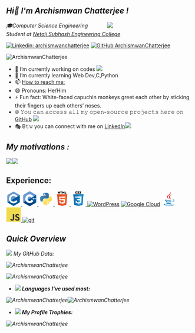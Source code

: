 <h2><em>Hi👋 I'm Archismwan Chatterjee ! </h2>
<img align='right' src="https://media.giphy.com/media/M9gbBd9nbDrOTu1Mqx/giphy.gif" width="230">
<p>🎓Computer Science Engineering Student at <a href="http://nsec.ac.in">Netaji Subhash Engineering College </em></a>

[![Linkedin: archismwanchatterjee](https://img.shields.io/badge/-archismwanchatterjee-blue?style=flat-square&logo=Linkedin&logoColor=white&link=https://www.linkedin.com/in/archismwanchatterjee/)](https://www.linkedin.com/in/archismwan-chatterjee-61108a253/)
[![GitHub ArchismwanChatterjee](https://img.shields.io/github/followers/ArchismwanChatterjee?label=follow&style=social)](https://github.com/ArchismwanChatterjee)
<p align="left"> <img src="https://komarev.com/ghpvc/?username=ArchismwanChatterjee&label=Profile%20views&color=bf1dbf&style=flat" alt="ArchismwanChatterjee" /> </p>
  


<!--
**ArchismwanChatterjee/ArchismwanChatterjee** is a ✨ _special_ ✨ repository because its `README.md` (this file) appears on your GitHub profile.

Here are some ideas to get you started:
<p><img align="left" src="https://github-readme-streak-stats.herokuapp.com/?user=ArchismwanChatterjee&theme=dark" alt="gadzrux" /></p>
-->
- 🔭 I’m currently working on codes <img src="https://media.giphy.com/media/WUlplcMpOCEmTGBtBW/giphy.gif" width="30">
- 🌱 I’m currently learning Web Dev,C,Python
- 📫 [How to reach me:](archismwancmail@gmail.com)
- 😄 Pronouns: He/Him
- ⚡ Fun fact: White-faced capuchin monkeys greet each other by sticking their fingers up each others’ noses.
- 🌐 𝚈𝚘𝚞 𝚌𝚊𝚗 𝚊𝚌𝚌𝚎𝚜𝚜 𝚊𝚕𝚕 𝚖𝚢 𝚘𝚙𝚎𝚗-𝚜𝚘𝚞𝚛𝚌𝚎 𝚙𝚛𝚘𝚓𝚎𝚌𝚝𝚜 𝚑𝚎𝚛𝚎 𝚘𝚗 [GitHub](https://github.com/ArchismwanChatterjee) <img src="https://media.giphy.com/media/Y01wot3Bt9Bpdz8xvs/giphy.gif" width="30">
- 🎭 B𝚝𝚠 you can connect with me on [LinkedIn](https://www.linkedin.com/in/archismwan-chatterjee-61108a253/)<img src="https://media.giphy.com/media/HQTYdpx1yhxWpugAi2/giphy.gif" width="30">

<p><h2><em>My motivations :</h2></em></p>
<p><img src="https://media.giphy.com/media/QssGEmpkyEOhBCb7e1/giphy.gif" width="100"><img src="https://media.giphy.com/media/USV0ym3bVWQJJmNu3N/giphy.gif" width="100"></p>

## Experience:
<p align="left">  
<a href="https://www.cprogramming.com/" target="_blank"> <img src="https://raw.githubusercontent.com/devicons/devicon/master/icons/c/c-original.svg" alt="c" width="40" height="40"/> </a> 
<a href="https://en.cppreference.com/w/" target="_blank"> <img src="https://raw.githubusercontent.com/devicons/devicon/master/icons/cplusplus/cplusplus-original.svg" alt="cplusplus" width="40" height="40"/> </a>  
<a href="https://www.python.org" target="_blank"> <img src="https://raw.githubusercontent.com/devicons/devicon/master/icons/python/python-original.svg" alt="python" width="40" height="40"/> </a>
<a href="https://www.w3schools.com/html/" target="_blank"> <img src="https://raw.githubusercontent.com/devicons/devicon/master/icons/html5/html5-original-wordmark.svg" alt="html5" width="40" height="40"/> </a>
<a href="https://www.w3schools.com/css/" target="_blank"> <img src="https://raw.githubusercontent.com/devicons/devicon/master/icons/css3/css3-original-wordmark.svg" alt="css3" width="40" height="40"/> </a>
<a href="https://wordpress.org/" title="WordPress"><img src="https://github.com/get-icon/geticon/raw/master/icons/wordpress-icon.svg" alt="WordPress" width="40" height="40"></a>
<a href="https://cloud.google.com/" title="Google Cloud"><img src="https://github.com/get-icon/geticon/raw/master/icons/google-cloud.svg" alt="Google Cloud" width="40" height="40"></a>
<a href="https://www.java.com" target="_blank" rel="noreferrer"> <img src="https://raw.githubusercontent.com/devicons/devicon/master/icons/java/java-original.svg" alt="java" width="40" height="40"/> </a>
<a href="https://developer.mozilla.org/en-US/docs/Web/JavaScript" target="_blank"> <img src="https://raw.githubusercontent.com/devicons/devicon/master/icons/javascript/javascript-original.svg" alt="javascript" width="40" height="40"/> </a> 
<a href="https://git-scm.com/" target="_blank"><img src="https://www.vectorlogo.zone/logos/git-scm/git-scm-icon.svg" alt="git" width="40" height="40"/></a>  

<h2><em>Quick Overview<em></h2>
<img src="https://media.giphy.com/media/jUQHpQ3UjFBfRlQekP/giphy.gif" width="50"> <em>My GitHub Data:</em>
<p align=""> <img src="https://github-readme-stats.vercel.app/api?username=ArchismwanChatterjee&langs_count=10&show_icons=true&theme=gotham" alt="ArchismwanChatterjee" /> 
<p align=""> <img src="https://streak-stats.demolab.com?user=ArchismwanChatterjee&theme=gotham" alt="ArchismwanChatterjee" /></p>  

<!--START_SECTION:waka-->
<!--END_SECTION:waka-->
  
- **<img src="https://media.giphy.com/media/KzJkzjggfGN5Py6nkT/giphy.gif" width="25"> Languages I've used most:** 
<img align="left" src="http://github-profile-summary-cards.vercel.app/api/cards/most-commit-language?username=ArchismwanChatterjee&theme=tokyonight" alt="ArchismwanChatterjee" />
<img src="http://github-profile-summary-cards.vercel.app/api/cards/repos-per-language?username=ArchismwanChatterjee&theme=tokyonight" alt="ArchismwanChatterjee" />
 
 - **<img src="https://media.giphy.com/media/dxIWYNNVCxFXdP76XE/giphy.gif" width="25"> My Profile Trophies:**   
 <p align=""> <img src="https://github-profile-trophy.vercel.app/?username=ArchismwanChatterjee&theme=juicyfresh&row=2&column=3" alt=ArchismwanChatterjee />  
